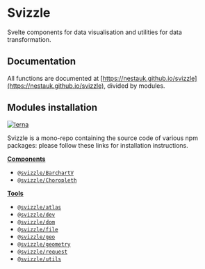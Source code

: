 # Svizzle

Svelte components for data visualisation and utilities for data transformation.

## Documentation

All functions are documented at [https://nestauk.github.io/svizzle](https://nestauk.github.io/svizzle), divided by modules.

## Modules installation

[![lerna](https://img.shields.io/badge/maintained%20with-lerna-cc00ff.svg)](https://lerna.js.org/)

Svizzle is a mono-repo containing the source code of various npm packages: please follow these links for installation instructions.

**[Components](https://github.com/nestauk/svizzle/tree/master/packages/components)**

- [`@svizzle/BarchartV`](https://github.com/nestauk/svizzle/tree/master/packages/components/BarchartV)
- [`@svizzle/Choropleth`](https://github.com/nestauk/svizzle/tree/master/packages/components/Choropleth)

**[Tools](https://github.com/nestauk/svizzle/tree/master/packages/tools)**

- [`@svizzle/atlas`](https://github.com/nestauk/svizzle/tree/master/packages/tools/atlas)
- [`@svizzle/dev`](https://github.com/nestauk/svizzle/tree/master/packages/tools/dev)
- [`@svizzle/dom`](https://github.com/nestauk/svizzle/tree/master/packages/tools/dom)
- [`@svizzle/file`](https://github.com/nestauk/svizzle/tree/master/packages/tools/file)
- [`@svizzle/geo`](https://github.com/nestauk/svizzle/tree/master/packages/tools/geo)
- [`@svizzle/geometry`](https://github.com/nestauk/svizzle/tree/master/packages/tools/geometry)
- [`@svizzle/request`](https://github.com/nestauk/svizzle/tree/master/packages/tools/request)
- [`@svizzle/utils`](https://github.com/nestauk/svizzle/tree/master/packages/tools/utils)

